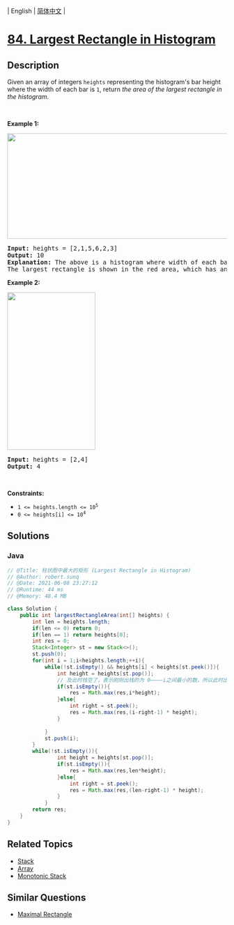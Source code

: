 
| English | [简体中文](README.md) |

# [84. Largest Rectangle in Histogram](https://leetcode.cn//problems/largest-rectangle-in-histogram/)

## Description

<p>Given an array of integers <code>heights</code> representing the histogram&#39;s bar height where the width of each bar is <code>1</code>, return <em>the area of the largest rectangle in the histogram</em>.</p>

<p>&nbsp;</p>
<p><strong class="example">Example 1:</strong></p>
<img alt="" src="https://assets.leetcode.com/uploads/2021/01/04/histogram.jpg" style="width: 522px; height: 242px;" />
<pre>
<strong>Input:</strong> heights = [2,1,5,6,2,3]
<strong>Output:</strong> 10
<strong>Explanation:</strong> The above is a histogram where width of each bar is 1.
The largest rectangle is shown in the red area, which has an area = 10 units.
</pre>

<p><strong class="example">Example 2:</strong></p>
<img alt="" src="https://assets.leetcode.com/uploads/2021/01/04/histogram-1.jpg" style="width: 202px; height: 362px;" />
<pre>
<strong>Input:</strong> heights = [2,4]
<strong>Output:</strong> 4
</pre>

<p>&nbsp;</p>
<p><strong>Constraints:</strong></p>

<ul>
	<li><code>1 &lt;= heights.length &lt;= 10<sup>5</sup></code></li>
	<li><code>0 &lt;= heights[i] &lt;= 10<sup>4</sup></code></li>
</ul>


## Solutions


### Java

```Java
// @Title: 柱状图中最大的矩形 (Largest Rectangle in Histogram)
// @Author: robert.sunq
// @Date: 2021-06-08 23:27:12
// @Runtime: 44 ms
// @Memory: 48.4 MB

class Solution {
    public int largestRectangleArea(int[] heights) {
        int len = heights.length;
        if(len <= 0) return 0;
        if(len == 1) return heights[0];
        int res = 0;
        Stack<Integer> st = new Stack<>();
        st.push(0);
        for(int i = 1;i<heights.length;++i){
            while(!st.isEmpty() && heights[i] < heights[st.peek()]){
                int height = heights[st.pop()];
                // 及此时栈空了，表示刚刚出栈的为 0————i之间最小的数，所以此时出栈位置元素的最大面积极为，高*当前长度
                if(st.isEmpty()){
                    res = Math.max(res,i*height);
                }else{
                    int right = st.peek();
                    res = Math.max(res,(i-right-1) * height);
                }
                
            }
            st.push(i);
        }
        while(!st.isEmpty()){
                int height = heights[st.pop()];
                if(st.isEmpty()){
                    res = Math.max(res,len*height);
                }else{
                    int right = st.peek();
                    res = Math.max(res,(len-right-1) * height);
                }
            }
        return res;
    }
}
```



## Related Topics

- [Stack](https://leetcode.cn//tag/stack)
- [Array](https://leetcode.cn//tag/array)
- [Monotonic Stack](https://leetcode.cn//tag/monotonic-stack)

## Similar Questions

- [Maximal Rectangle](../maximal-rectangle/README_EN.md)
